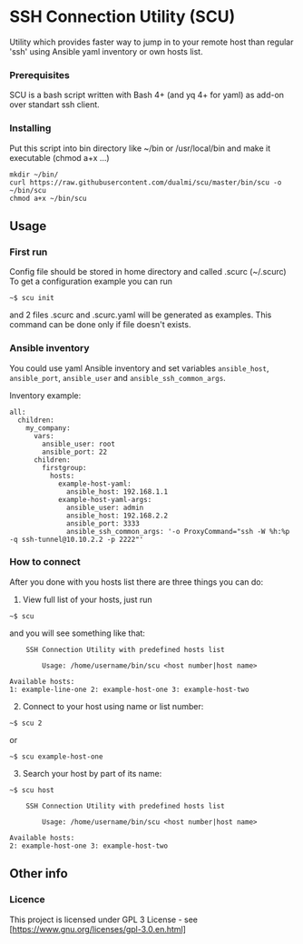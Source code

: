 # SSH Connection Utility (SCU)
Utility which provides faster way to jump in to your remote host than regular 'ssh' using Ansible yaml inventory or own hosts list.

### Prerequisites

SCU is a bash script written with Bash 4+ (and yq 4+ for yaml) as add-on over standart ssh client.

### Installing

Put this script into bin directory like ~/bin or /usr/local/bin and make it executable (chmod a+x ...)

```
mkdir ~/bin/
curl https://raw.githubusercontent.com/dualmi/scu/master/bin/scu -o ~/bin/scu
chmod a+x ~/bin/scu
```

## Usage

### First run

Config file should be stored in home directory and called .scurc (~/.scurc)
To get a configuration example you can run
```
~$ scu init
```
and 2 files .scurc and .scurc.yaml will be generated as examples.
This command can be done only if file doesn't exists.

### Ansible inventory

You could use yaml Ansible inventory and set variables `ansible_host`, `ansible_port`, `ansible_user` and `ansible_ssh_common_args`.

Inventory example:
```
all:
  children:
    my_company:
      vars:
        ansible_user: root
        ansible_port: 22
      children:
        firstgroup:
          hosts:
            example-host-yaml:
              ansible_host: 192.168.1.1
            example-host-yaml-args:
              ansible_user: admin
              ansible_host: 192.168.2.2
              ansible_port: 3333
              ansible_ssh_common_args: '-o ProxyCommand="ssh -W %h:%p -q ssh-tunnel@10.10.2.2 -p 2222"'
```

### How to connect

After you done with you hosts list there are three things you can do:
1. View full list of your hosts, just run
```
~$ scu
```
and you will see something like that:
```
	SSH Connection Utility with predefined hosts list

		Usage: /home/username/bin/scu <host number|host name>

Available hosts:
1: example-line-one	2: example-host-one	3: example-host-two	

```

2. Connect to your host using name or list number:
```
~$ scu 2
```
or
```
~$ scu example-host-one
```

3. Search your host by part of its name:
```
~$ scu host

	SSH Connection Utility with predefined hosts list

		Usage: /home/username/bin/scu <host number|host name>

Available hosts:
2: example-host-one	3: example-host-two	
```

## Other info

### Licence

This project is licensed under GPL 3 License - see [https://www.gnu.org/licenses/gpl-3.0.en.html]
